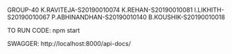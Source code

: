 GROUP-40
K.RAVITEJA-S20190010074
K.REHAN-S20190010081
I.LIKHITH-S20190010067
P.ABHINANDHAN-S20190010140
B.KOUSHIK-S20190010018


TO RUN CODE:
npm start

SWAGGER:
http://localhost:8000/api-docs/